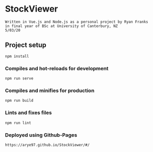 # StockViewer

```
Written in Vue.js and Node.js as a personal project by Ryan Franks 
in final year of BSc at University of Canterbury, NZ
5/03/20
```
## Project setup
```
npm install
```

### Compiles and hot-reloads for development
```
npm run serve
```

### Compiles and minifies for production
```
npm run build
```

### Lints and fixes files
```
npm run lint
```

### Deployed using Github-Pages
```
https://arye97.github.io/StockViewer/#/
```
